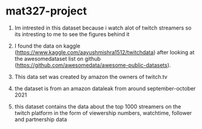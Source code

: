 # mat327-project

1. Im intrested in this dataset because i watch alot of twitch streamers so its intresting to me to see the figures behind it

2. I found the data on kaggle (https://www.kaggle.com/aayushmishra1512/twitchdata) after looking at the awesomedataset list on github (https://github.com/awesomedata/awesome-public-datasets).

3. This data set was created by amazon the owners of twitch.tv

4. the dataset is from an amazon dataleak from  around september-october 2021

5. this dataset contains the data about the top 1000 streamers on the twitch platform in the form of viewership numbers, watchtime, follower and partnership data 
